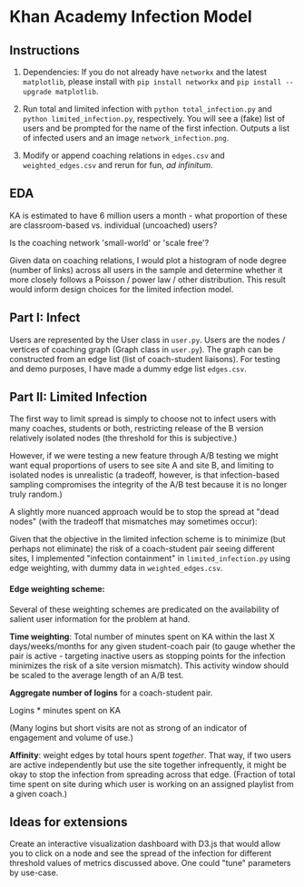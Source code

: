 Khan Academy Infection Model
============

## Instructions

1. Dependencies: If you do not already have `networkx` and the latest `matplotlib`, please install with `pip install networkx` and `pip install --upgrade matplotlib`.

2. Run total and limited infection with `python total_infection.py` and `python limited_infection.py`, respectively. You will see a (fake) list of users and be prompted for the name of the first infection. Outputs a list of infected users and an image `network_infection.png`.

3. Modify or append coaching relations in `edges.csv` and `weighted_edges.csv` and rerun for fun, *ad infinitum*.


## EDA 

KA is estimated to have 6 million users a month - what proportion of these are classroom-based vs. individual (uncoached) users?

Is the coaching network 'small-world' or 'scale free'?

Given data on coaching relations, I would plot a histogram of node degree (number of links) across all users in the sample and determine whether it more closely follows a Poisson / power law / other distribution. This result would inform design choices for the limited infection model.


## Part I: Infect

Users are represented by the User class in `user.py`. Users are the nodes / vertices of coaching graph (Graph class in `user.py`). The graph can be constructed from an edge list (list of coach-student liaisons). For testing and demo purposes, I have made a dummy edge list `edges.csv`. 

## Part II: Limited Infection

The first way to limit spread is simply to choose not to infect users with many coaches, students or both, restricting release of the B version relatively isolated nodes (the threshold for this is subjective.)

However, if we were testing a new feature through A/B testing we might want equal proportions of users to see site A and site B, and limiting to isolated nodes is unrealistic (a tradeoff, however, is that infection-based sampling compromises the integrity of the A/B test because it is no longer truly random.)

A slightly more nuanced approach would be to stop the spread at "dead nodes" (with the tradeoff that mismatches may sometimes occur):

Given that the objective in the limited infection scheme is to minimize (but perhaps not eliminate) the risk of a coach-student pair seeing different sites, I implemented "infection containment" in `limited_infection.py` using edge weighting, with dummy data in `weighted_edges.csv`.


#### Edge weighting scheme:

Several of these weighting schemes are predicated on the availability of salient user information for the problem at hand.

__Time weighting__: Total number of minutes spent on KA within the last X days/weeks/months for any given student-coach pair (to gauge whether the pair is active - targeting inactive users as stopping points for the infection minimizes the risk of a site version mismatch). This activity window should be scaled to the average length of an A/B test.

__Aggregate number of logins__ for a coach-student pair.

Logins * minutes spent on KA

(Many logins but short visits are not as strong of an indicator of engagement and volume of use.)

__Affinity__: weight edges by total hours spent *together*. That way, if two users are active independently but use the site together infrequently, it might be okay to stop the infection from spreading across that edge. (Fraction of total time spent on site during which user is working on an assigned playlist from a given coach.)

## Ideas for extensions

Create an interactive visualization dashboard with D3.js that would allow you to click on a node and see the spread of the infection for different threshold values of metrics discussed above. One could "tune" parameters by use-case. 